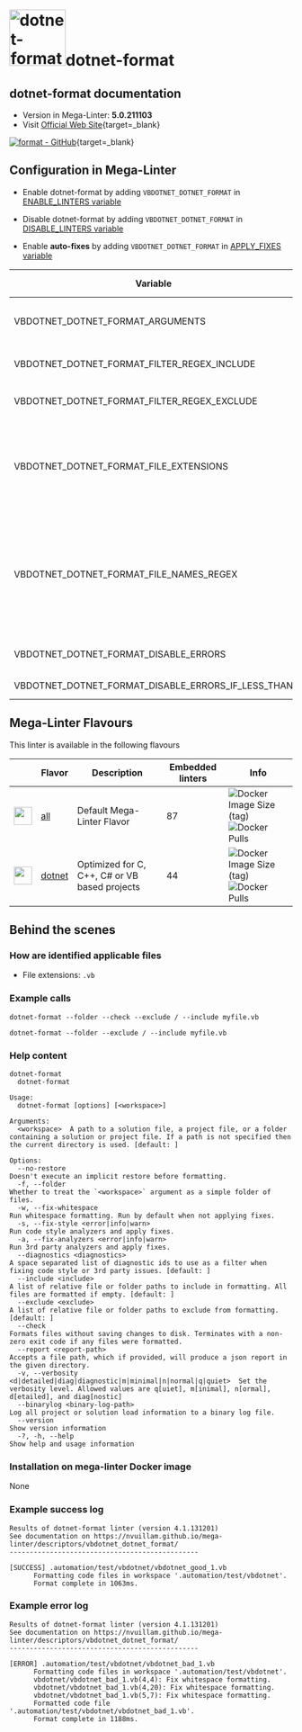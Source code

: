 <!-- markdownlint-disable MD033 MD041 -->
<!-- Generated by .automation/build.py, please do not update manually -->
# <a href="https://github.com/dotnet/format" target="blank" title="Visit linter Web Site"><img src="https://user-images.githubusercontent.com/9797472/61659851-6bbdc880-ac7d-11e9-95f7-d30c7de1a18a.png" alt="dotnet-format" height="100px" class="megalinter-logo"></a>dotnet-format

## dotnet-format documentation

- Version in Mega-Linter: **5.0.211103**
- Visit [Official Web Site](https://github.com/dotnet/format#readme){target=_blank}

[![format - GitHub](https://gh-card.dev/repos/dotnet/format.svg?fullname=)](https://github.com/dotnet/format){target=_blank}

## Configuration in Mega-Linter

- Enable dotnet-format by adding `VBDOTNET_DOTNET_FORMAT` in [ENABLE_LINTERS variable](https://nvuillam.github.io/mega-linter/configuration/#activation-and-deactivation)
- Disable dotnet-format by adding `VBDOTNET_DOTNET_FORMAT` in [DISABLE_LINTERS variable](https://nvuillam.github.io/mega-linter/configuration/#activation-and-deactivation)

- Enable **auto-fixes** by adding `VBDOTNET_DOTNET_FORMAT` in [APPLY_FIXES variable](https://nvuillam.github.io/mega-linter/configuration/#apply-fixes)

| Variable                                           | Description                                                                                                                                                                                  | Default value      |
|----------------------------------------------------|----------------------------------------------------------------------------------------------------------------------------------------------------------------------------------------------|--------------------|
| VBDOTNET_DOTNET_FORMAT_ARGUMENTS                   | User custom arguments to add in linter CLI call<br/>Ex: `-s --foo "bar"`                                                                                                                     |                    |
| VBDOTNET_DOTNET_FORMAT_FILTER_REGEX_INCLUDE        | Custom regex including filter<br/>Ex: `(src|lib)`                                                                                                                                            | Include every file |
| VBDOTNET_DOTNET_FORMAT_FILTER_REGEX_EXCLUDE        | Custom regex excluding filter<br/>Ex: `(test|examples)`                                                                                                                                      | Exclude no file    |
| VBDOTNET_DOTNET_FORMAT_FILE_EXTENSIONS             | Allowed file extensions. `"*"` matches any extension, `""` matches empty extension. Empty list excludes all files<br/>Ex: `[".py", ""]`                                                      | `[".vb"]`          |
| VBDOTNET_DOTNET_FORMAT_FILE_NAMES_REGEX            | File name regex filters. Regular expression list for filtering files by their base names using regex full match. Empty list includes all files<br/>Ex: `["Dockerfile(-.+)?", "Jenkinsfile"]` | Include every file |
| VBDOTNET_DOTNET_FORMAT_DISABLE_ERRORS              | Run linter but consider errors as warnings                                                                                                                                                   | `true`             |
| VBDOTNET_DOTNET_FORMAT_DISABLE_ERRORS_IF_LESS_THAN | Maximum number of errors allowed                                                                                                                                                             | `0`                |

## Mega-Linter Flavours

This linter is available in the following flavours

| <!-- -->                                                                                                                                                  | Flavor                                                           | Description                                   | Embedded linters | Info                                                                                                                                                                                 |
|-----------------------------------------------------------------------------------------------------------------------------------------------------------|------------------------------------------------------------------|-----------------------------------------------|------------------|--------------------------------------------------------------------------------------------------------------------------------------------------------------------------------------|
| <img src="https://github.com/nvuillam/mega-linter/raw/master/docs/assets/images/mega-linter-square.png" alt="" height="32px" class="megalinter-icon"></a> | [all](https://nvuillam.github.io/mega-linter/supported-linters/) | Default Mega-Linter Flavor                    | 87               | ![Docker Image Size (tag)](https://img.shields.io/docker/image-size/nvuillam/mega-linter/v4) ![Docker Pulls](https://img.shields.io/docker/pulls/nvuillam/mega-linter)               |
| <img src="https://github.com/nvuillam/mega-linter/raw/master/docs/assets/icons/dotnet.ico" alt="" height="32px" class="megalinter-icon"></a>              | [dotnet](https://nvuillam.github.io/mega-linter/flavors/dotnet/) | Optimized for C, C++, C# or VB based projects | 44               | ![Docker Image Size (tag)](https://img.shields.io/docker/image-size/nvuillam/mega-linter-dotnet/v4) ![Docker Pulls](https://img.shields.io/docker/pulls/nvuillam/mega-linter-dotnet) |

## Behind the scenes

### How are identified applicable files

- File extensions: `.vb`

<!-- markdownlint-disable -->
<!-- /* cSpell:disable */ -->

### Example calls

```shell
dotnet-format --folder --check --exclude / --include myfile.vb
```

```shell
dotnet-format --folder --exclude / --include myfile.vb
```


### Help content

```shell
dotnet-format
  dotnet-format

Usage:
  dotnet-format [options] [<workspace>]

Arguments:
  <workspace>  A path to a solution file, a project file, or a folder containing a solution or project file. If a path is not specified then the current directory is used. [default: ]

Options:
  --no-restore                                                             Doesn't execute an implicit restore before formatting.
  -f, --folder                                                             Whether to treat the `<workspace>` argument as a simple folder of files.
  -w, --fix-whitespace                                                     Run whitespace formatting. Run by default when not applying fixes.
  -s, --fix-style <error|info|warn>                                        Run code style analyzers and apply fixes.
  -a, --fix-analyzers <error|info|warn>                                    Run 3rd party analyzers and apply fixes.
  --diagnostics <diagnostics>                                              A space separated list of diagnostic ids to use as a filter when fixing code style or 3rd party issues. [default: ]
  --include <include>                                                      A list of relative file or folder paths to include in formatting. All files are formatted if empty. [default: ]
  --exclude <exclude>                                                      A list of relative file or folder paths to exclude from formatting. [default: ]
  --check                                                                  Formats files without saving changes to disk. Terminates with a non-zero exit code if any files were formatted.
  --report <report-path>                                                   Accepts a file path, which if provided, will produce a json report in the given directory.
  -v, --verbosity <d|detailed|diag|diagnostic|m|minimal|n|normal|q|quiet>  Set the verbosity level. Allowed values are q[uiet], m[inimal], n[ormal], d[etailed], and diag[nostic]
  --binarylog <binary-log-path>                                            Log all project or solution load information to a binary log file.
  --version                                                                Show version information
  -?, -h, --help                                                           Show help and usage information

```

### Installation on mega-linter Docker image

None

### Example success log

```shell
Results of dotnet-format linter (version 4.1.131201)
See documentation on https://nvuillam.github.io/mega-linter/descriptors/vbdotnet_dotnet_format/
-----------------------------------------------

[SUCCESS] .automation/test/vbdotnet/vbdotnet_good_1.vb
      Formatting code files in workspace '.automation/test/vbdotnet'.
      Format complete in 1063ms.

```

### Example error log

```shell
Results of dotnet-format linter (version 4.1.131201)
See documentation on https://nvuillam.github.io/mega-linter/descriptors/vbdotnet_dotnet_format/
-----------------------------------------------

[ERROR] .automation/test/vbdotnet/vbdotnet_bad_1.vb
      Formatting code files in workspace '.automation/test/vbdotnet'.
      vbdotnet/vbdotnet_bad_1.vb(4,4): Fix whitespace formatting.
      vbdotnet/vbdotnet_bad_1.vb(4,20): Fix whitespace formatting.
      vbdotnet/vbdotnet_bad_1.vb(5,7): Fix whitespace formatting.
      Formatted code file '.automation/test/vbdotnet/vbdotnet_bad_1.vb'.
      Format complete in 1188ms.

```
